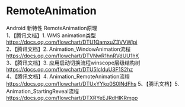 # RemoteAnimation
Android 新特性 RemoteAnimation原理<br>
1、【腾讯文档】1. WMS animation类型<br>
https://docs.qq.com/flowchart/DTU1QamxuZ3VVWlpi<br>
2、【腾讯文档】2. Animation_WindowAnimation流程<br>
https://docs.qq.com/flowchart/DTVNwR1hnRVdUU1hK<br>
3、【腾讯文档】3. 应用启动切换流程winscope层级结构树<br>
https://docs.qq.com/flowchart/DTU5IclduU3F1S2hz<br>
4、【腾讯文档】4. Animation_RemoteAnimation流程
https://docs.qq.com/flowchart/DTUxYYkp0S0lNdFhs
5、【腾讯文档】5. Animation_StartingReveal流程
https://docs.qq.com/flowchart/DTXRYeEJRdHlKRmpp


